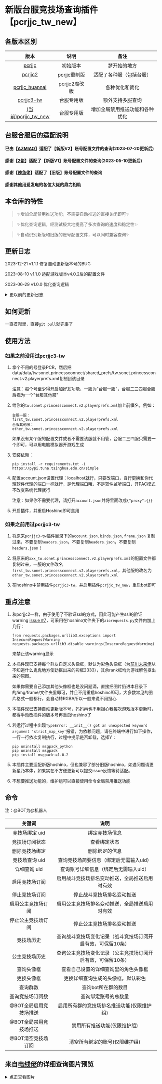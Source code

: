 
# 新版台服竞技场查询插件【pcrjjc_tw_new】

## 各版本区别

|                                 版本                                 |     说明     |       备注        | 
|:------------------------------------------------------------------:|:----------:|:---------------:|
|          [pcrjjc](https://github.com/lulu666lulu/pcrjjc)           |    初始版本    |     梦开始的地方      | 
|            [pcrjjc2](https://github.com/cc004/pcrjjc2)             | pcrjjc重制版  |  适配了各种服（包括台服）   | 
| [pcrjjc_huannai](https://github.com/SonderXiaoming/pcrjjc_huannai) | pcrjjc2魔改版 |     各种优化和简化     | 
|         [pcrjjc3-tw](https://github.com/azmiao/pcrjjc3-tw)         |   台服专用版    |    额外支持多服查询     | 
|    [(当前)pcrjjc_tw_new](https://github.com/azmiao/pcrjjc_tw_new)    |   台服专用版    | 增加全局禁用推送功能和各种优化 | 

## 台服合服后的适配说明

#### 已由【[AZMIAO](https://github.com/azmiao)】适配了【新版V2】账号配置文件的查询(2023-07-20更新后)

#### 感谢【[2佬](https://github.com/sdyxxjj123)】适配了【新版V1】账号配置文件的查询(2023-05-10更新后)

#### 感谢【[辣鱼佬](https://github.com/layvsan)】适配了【旧版】账号配置文件的查询

#### 感谢其他用爱发电的各位大佬的鼎力相助

## 本仓库的特性

> ✨增加全局禁用推送功能，不需要自动推送的直接关闭即可✨

> ✨优化查询逻辑，经测试极大地提高了多次查询的速度和稳定性✨

> ✨自动识别新版和旧版的账号配置文件，可以同时兼容查询✨

## 更新日志

2023-12-21  v1.1.1   修复自动更新版本号的BUG

2023-08-10  v1.1.0   适配游戏版本v4.0.2后的配置文件

2023-06-29  v1.0.0   优化查询逻辑

<details>
<summary>更以前的更新日志</summary>

2023-06-19  v0.0.3-beta 简化代码，[PR #5](https://github.com/azmiao/pcrjjc_tw_new/pull/5)

2023-06-17  v0.0.2-beta 适配新版台服竞技场查询，感谢各位大佬

2023-05-10  v0.0.1-beta 测试版本

</details>

## 如何更新

一直摸兜里，直接`git pull`就完事了

## 使用方法

### 如果之前没用过pcrjjc3-tw

1. 拿个不用的号登录PCR，然后把data/data/tw.sonet.princessconnect/shared_prefs/tw.sonet.princessconnect.v2.playerprefs.xml复制到该目录

    注意：每个号至少得开启加好友功能，一服为"台服一服"，台服二三四服合服后视为一个"台服其他服"

2. 给你的`tw.sonet.princessconnect.v2.playerprefs.xml`加上前缀名，例如：
    ```
    台服一服：
    first_tw.sonet.princessconnect.v2.playerprefs.xml
    台服其他服：
    other_tw.sonet.princessconnect.v2.playerprefs.xml
    ```
    如果没有某个服的配置文件或者不需要该服就不用管，台服二三四服只需要一个即可，可以用电脑模拟器开游戏生成

3. 安装依赖：
    ```
    pip install -r requirements.txt -i https://pypi.tuna.tsinghua.edu.cn/simple
    ```
    
4. 配置account.json设置代理：localhost就行，只要改端口，自行更换和你代理软件代理的端口一样就行，是代理端口哦，不是软件监听端口，开PAC模式不改变系统代理就行

    注意：如果你不需要代理，请打开`account.json`并将里面改成`{"proxy":{}}`

5. 开启插件，并重启Hoshino即可食用

### 如果之前用过pcrjjc3-tw

1. 将原来`pcrjjc3-tw`插件目录下的`account.json`, `binds.json`, `frame.json` 复制过来，不要复制`headers.json`，不要复制`headers.json`，不要复制`headers.json`！

2. 将原来的`xxx_tw.sonet.princessconnect.v2.playerprefs.xml`的配置文件都复制过来，一服的文件改名`first_tw.sonet.princessconnect.v2.playerprefs.xml`，其他服的改名为`other_tw.sonet.princessconnect.v2.playerprefs.xml`

3. 在hoshino中禁用插件`pcrjjc3-tw`，并启用插件`pcrjjc_tw_new`，重启bot即可

## 重点注意

1. 和pcrjjc2一样，由于使用了不验证ssl的方式，因此可能产生ssl的验证warning [issue #7](https://github.com/azmiao/pcrjjc3-tw/issues/7)，可采用在hoshino文件夹下的`aiorequests.py`文件内加上几行：
    ```
    from requests.packages.urllib3.exceptions import InsecureRequestWarning
    requests.packages.urllib3.disable_warnings(InsecureRequestWarning)
    ```
    来禁止该warning显示

2. 本插件现已支持每个群友自定义头像框，默认为彩色头像框（为[前川未来佬](https://github.com/shirakami-fubuki)从不知道什么鬼鬼地方使劲抠出来的彩框2333），其余rank框均为游戏解包抠出来的原图。

    如果你需要自己添加其他头像框也是没问题滴，直接把图片扔进本目录下的/img/frame/文件夹里即可，并且不用重启hoshino即可，大多数常见的图片格式一般都行，会自动转RGBA所以一般来说不用担心

3. 本插件现已支持自动更新版本号，妈妈再也不用担心我每次游戏版本更新时，都得手动改插件的版本号再重启hoshino了

4. 若运行过程中出现`TypeError: __init__() got an unexpected keyword argument 'strict_map_key'`报错，为依赖问题，请在终端中进行如下操作，一行一行依次复制执行，过程中提示是否卸载，选择Y：

   ```
   pip uninstall msgpack_python
   pip uninstall msgpack
   pip install msgpack~=1.0.2
   ```

5. 本插件主要适配新版hoshino，但也兼容了部分旧版hoshino，如遇问题请更新星乃本体，如果实在不方便更新可以提交issue反馈等待适配。

6. 不想要推送功能的，维护组可以直接使用命令全局禁用推送功能

## 命令

注：@BOT为@机器人

|      关键词      |               说明                |
|:-------------:|:-------------------------------:|
|   竞技场绑定 uid   |             绑定竞技场信息             |
|    竞技场订阅状态    |             查看绑定状态              |
|    删除竞技场绑定    |             删除绑定的信息             |
|   竞技场查询 uid   |      查询竞技场简要信息（绑定后无需输入uid）      |
|   详细查询 uid    |      查询账号详细信息（绑定后无需输入uid）       |
|    启用竞技场订阅    |     启用战斗竞技场排名变动推送，全局推送启用时有效     |
|    停止竞技场订阅    |          停止战斗竞技场排名变动推送          |
|   启用公主竞技场订阅   |     启用公主竞技场排名变动推送，全局推送启用时有效     |
|   停止公主竞技场订阅   |          停止公主竞技场排名变动推送          |
|     竞技场历史     | 查询战斗竞技场变化记录（战斗竞技场订阅开启有效，可保留10条） |
|    公主竞技场历史    | 查询公主竞技场变化记录（公主竞技场订阅开启有效，可保留10条） |
|     查询头像框     |       查看自己设置的详细查询里的角色头像框        |
|     更换头像框     |        更换详细查询生成的头像框，默认彩色        |
|     查询群数      |           查询bot所在群的数目           |
|   查询竞技场订阅数    |           查询绑定账号的总数量            |
| @BOT全局启用竞技场推送 |     启用所有群的竞技场排名推送功能(仅限维护组)      |
| @BOT全局禁用竞技场推送 |         禁用所有推送功能(仅限维护组)         |
|  @BOT清空竞技场订阅  |        清空所有绑定的账号(仅限维护组)         |

## 来自[电线佬](https://github.com/CYDXDianXian)的详细查询图片预览

<details>
<summary>点击查看图片</summary>

![4@{%Z%591B` YE1%}H0E7@1](https://user-images.githubusercontent.com/71607036/154960896-1d183705-0805-4f80-9cf2-6de13d35c5c3.jpg)

![FQ~} OTM$L20L6DAEI~RN`K](https://user-images.githubusercontent.com/71607036/154960912-6fd4f1fb-df38-4ef6-997c-af01b71810f4.PNG)

</details>